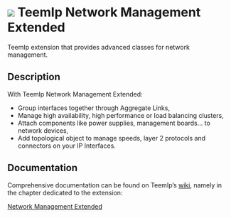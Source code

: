# <img src="https://wiki.teemip.net/lib/exe/fetch.php?media=extensions:classicon_clusternetwork.png"> TeemIp Network Management Extended
TeemIp extension that provides advanced classes for network management.


## Description

With TeemIp Network Management Extended:

- Group interfaces together through Aggregate Links,
- Manage high availability, high performance or load balancing clusters,
- Attach components like power supplies, management boards… to network devices,
- Add topological object to manage speeds, layer 2 protocols and connectors on your IP Interfaces.
    

## Documentation

Comprehensive documentation can be found on TeemIp’s [wiki][1], namely in the chapter dedicated to the extension:

[Network Management Extended][2]

[1]: https://wiki.teemip.net
[2]: https://wiki.teemip.net/doku.php?id=extensions:teemip-network-mgmt-extended
